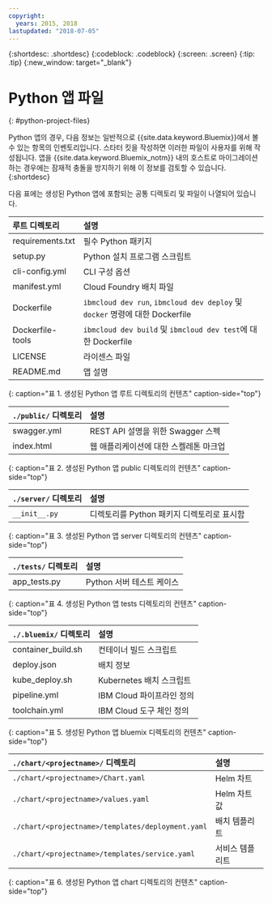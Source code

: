 ```yaml
---
copyright:
  years: 2015, 2018
lastupdated: "2018-07-05"
---
```


{:shortdesc: .shortdesc}
{:codeblock: .codeblock}
{:screen: .screen}
{:tip: .tip}
{:new_window: target="_blank"}

# Python 앱 파일
{: #python-project-files}

Python 앱의 경우, 다음 정보는 일반적으로 {{site.data.keyword.Bluemix}}에서 볼 수 있는 항목의 인벤토리입니다. 스타터 킷을 작성하면 이러한 파일이 사용자를 위해 작성됩니다. 앱을 {{site.data.keyword.Bluemix_notm}} 내의 호스트로 마이그레이션하는 경우에는 잠재적 충돌을 방지하기 위해 이 정보를 검토할 수 있습니다.
{:shortdesc}

다음 표에는 생성된 Python 앱에 포함되는 공통 디렉토리 및 파일이 나열되어 있습니다.

|루트 디렉토리                                     |설명                       |
|:------------------------------------------------|:------------------------------------------|
|requirements.txt |필수 Python 패키지 |
|setup.py |Python 설치 프로그램 스크립트 |
|cli-config.yml |CLI 구성 옵션 |
|manifest.yml |Cloud Foundry 배치 파일 |
|Dockerfile |`ibmcloud dev run`, `ibmcloud dev deploy` 및 `docker` 명령에 대한 Dockerfile |
|Dockerfile-tools |`ibmcloud dev build` 및 `ibmcloud dev test`에 대한 Dockerfile |
|LICENSE |라이센스 파일 |
|README.md |앱 설명 |
{: caption="표 1. 생성된 Python 앱 루트 디렉토리의 컨텐츠" caption-side="top"}

|`./public/` 디렉토리 |설명 |
|:------------------------------------------------|:------------------------------------------|
|swagger.yml |REST API 설명을 위한 Swagger 스펙 |
|index.html |웹 애플리케이션에 대한 스켈레톤 마크업 |
{: caption="표 2. 생성된 Python 앱 public 디렉토리의 컨텐츠" caption-side="top"}

|`./server/` 디렉토리 |설명 |
|:------------------------------------------------|:------------------------------------------|
|`__init__.py` |디렉토리를 Python 패키지 디렉토리로 표시함 |
{: caption="표 3. 생성된 Python 앱 server 디렉토리의 컨텐츠" caption-side="top"}

|`./tests/` 디렉토리 |설명 |
|:------------------------------------------------|:------------------------------------------|
|app_tests.py |Python 서버 테스트 케이스 |
{: caption="표 4. 생성된 Python 앱 tests 디렉토리의 컨텐츠" caption-side="top"}

|`./.bluemix/` 디렉토리 |설명 |
|:------------------------------------------------|:------------------------------------------|
|container_build.sh |컨테이너 빌드 스크립트 |
|deploy.json |배치 정보 |
|kube_deploy.sh |Kubernetes 배치 스크립트 |
|pipeline.yml |IBM Cloud 파이프라인 정의 |
|toolchain.yml |IBM Cloud 도구 체인 정의 |
{: caption="표 5. 생성된 Python 앱 bluemix 디렉토리의 컨텐츠" caption-side="top"}

|`./chart/<projectname>/` 디렉토리 |설명 |
|:------------------------------------------------|:------------------------------------------|
|`./chart/<projectname>/Chart.yaml` |Helm 차트 |
|`./chart/<projectname>/values.yaml` |Helm 차트 값 |
|`./chart/<projectname>/templates/deployment.yaml` |배치 템플리트 |
|`./chart/<projectname>/templates/service.yaml` |서비스 템플리트 |
{: caption="표 6. 생성된 Python 앱 chart 디렉토리의 컨텐츠" caption-side="top"}
